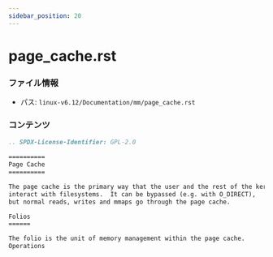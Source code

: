 ```yaml
---
sidebar_position: 20
---
```

# page_cache.rst

### ファイル情報

- パス: `linux-v6.12/Documentation/mm/page_cache.rst`

### コンテンツ

```rst
.. SPDX-License-Identifier: GPL-2.0

==========
Page Cache
==========

The page cache is the primary way that the user and the rest of the kernel
interact with filesystems.  It can be bypassed (e.g. with O_DIRECT),
but normal reads, writes and mmaps go through the page cache.

Folios
======

The folio is the unit of memory management within the page cache.
Operations 

```
